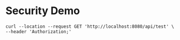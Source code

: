 # Security Demo

```
curl --location --request GET 'http://localhost:8080/api/test' \
--header 'Authorization;'
```
